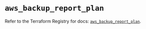 # `aws_backup_report_plan`

Refer to the Terraform Registry for docs: [`aws_backup_report_plan`](https://registry.terraform.io/providers/hashicorp/aws/5.75.1/docs/resources/backup_report_plan).
